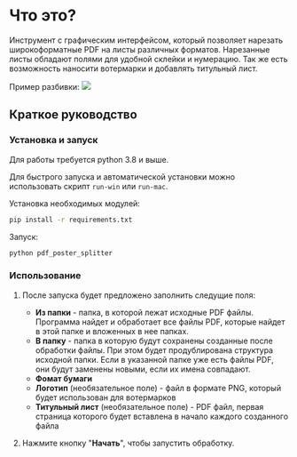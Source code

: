 # Что это?
Инструмент с графическим интерфейсом, который позволяет нарезать широкоформатные PDF на листы различных форматов. Нарезанные листы обладают полями для удобной склейки и нумерацию.
Так же есть возможность наносити вотермарки и добавлять титульный лист.

Пример разбивки:
![](readme_assets/example.jpg)

## Краткое руководство
### Установка и запуск
Для работы требуется python 3.8 и выше.

Для быстрого запуска и автоматической установки можно использовать скрипт `run-win` или `run-mac`.

Установка необходимых модулей:
```bat
pip install -r requirements.txt
```
Запуск:
```bat
python pdf_poster_splitter
```
### Использование
1. После запуска будет предложено заполнить следущие поля:
    - **Из папки** - папка, в которой лежат исходные PDF файлы. Программа найдет и обработает все файлы PDF, которые найдет в этой папке и вложенных в нее папках.
    - **В папку** - папка в которую будут сохранены созданные после обработки файлы. При этом будет продублирована структура исходной папки. Если в указанной папке уже есть файлы PDF, они будут заменены новыми, если их имена совпадают. 
    - **Фомат бумаги**
    - **Логотип** (необязательное поле) - файл в формате PNG, который будет использован для вотермарков 
    - **Титульный лист** (необязательное поле)  - PDF файл, первая страница которого будет вставлена в начало каждого созданного файла 

2. Нажмите кнопку "**Начать**", чтобы запустить обработку. 
